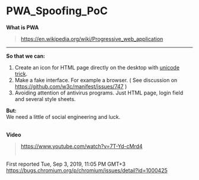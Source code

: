 # PWA_Spoofing_PoC

<b>What is PWA</b>
> https://en.wikipedia.org/wiki/Progressive_web_application

------------------------------------------------------------------------------------------------------------------------------

<b>So that we can:</b>
1. Create an icon for HTML page directly on the desktop with <a href="https://en.wikipedia.org/wiki/IDN_homograph_attack">unicode trick</a>.
2. Make a fake interface. For example a browser. ( See discussion on https://github.com/w3c/manifest/issues/747 )
3. Avoiding attention of antivirus programs. Just HTML page, login field and several style sheets.

<b>But:</b><br>
We need a little of social engineering and luck.<br><br>


<b>Video</b>
> https://www.youtube.com/watch?v=7T-Yd-cMrd4
<br><br>

First reported Tue, Sep 3, 2019, 11:05 PM GMT+3
https://bugs.chromium.org/p/chromium/issues/detail?id=1000425

